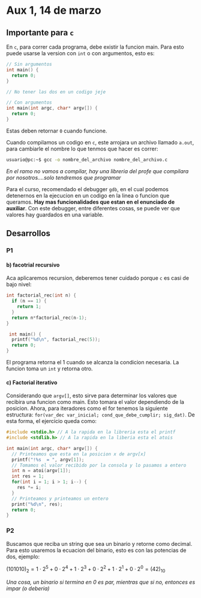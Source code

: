 # Aux 1, 14 de marzo

## Importante para `c`

En `c`, para correr cada programa, debe existir la funcion main. Para esto puede usarse la version con `int` o con argumentos, esto es:

``` c
// Sin argumentos
int main() {
  return 0;
}

// No tener las dos en un codigo jeje

// Con argumentos 
int main(int argc, char* argv[]) {
  return 0;
}
```

Estas deben retornar `0` cuando funcione.

Cuando compilamos un codigo en `c`, este arrojara un archivo llamado `a.out`, para cambiarle el nombre lo que tenmos que hacer es correr:

``` bash
usuario@pc:~$ gcc -o nombre_del_archivo nombre_del_archivo.c
```

*En el ramo no vamos a compilar, hay una libreria del profe que compilara por nosotros....solo tendremos que programar*

Para el curso, recomendado el debugger `gdb`, en el cual podemos detenernos en la ejecucion en un codigo en la linea o funcion que queramos. **Hay mas funcionalidades que estan en el enunciado de auxiliar**. Con este debugger, entre diferentes cosas, se puede ver que valores hay guardados en una variable.

## Desarrollos

### P1

#### b) facotrial recursivo

Aca aplicaremos recursion, deberemos tener cuidado porque `c` es casi de bajo nivel:

``` c
int factorial_rec(int n) {
  if (n == 1) {
    return 1;
  }
  return n*factorial_rec(n-1);
}

 int main() {
  printf("%d\n", factorial_rec(5));
  return 0;
}
```

El programa retorna el 1 cuando se alcanza la condicion necesaria. La funcion toma un `int` y retorna otro.

#### c) Factorial iterativo

Considerando que `argv[]`, esto sirve para determinar los valores que recibira una funcion como main. Esto tomara el valor dependiendo de la posicion. Ahora, para iteradores como el for tenemos la siguiente estructura: `for(var_dec var_inicial; cond_que_debe_cumplir; sig_dat)`. De esta forma, el ejercicio queda como:

``` c
#include <stdio.h> // A la rapida en la libreria esta el printf
#include <stdlib.h> // A la rapida en la liberia esta el atois

int main(int argc, char* argv[]) {
  // Printeamos que esta en la posicion x de argv[x]
  printf("!%s  = ", argv[1]); 
  // Tomamos el valor recibido por la consola y lo pasamos a entero
  int n = atoi(argv[1]);
  int res = 1;
  for(int i = 1; i > 1; i--) {
    res *= i;
  }
  // Printeamos y printeamos un entero
  print("%d\n", res);
  return 0;
}
```

### P2

Buscamos que reciba un string que sea un binario y retorne como decimal. Para esto usaremos la ecuacion del binario, esto es con las potencias de dos, ejemplo:

$(101010)_{2} = 1\cdot 2^{5} + 0\cdot 2^{4} + 1\cdot 2^{3} + 0\cdot 2^{2} + 1\cdot 2^{1} + 0\cdot 2^{0} = (42)_{10}$

*Una cosa, un binario si termina en $0$ es par, mientras que si no, entonces es impar (o deberia)*
